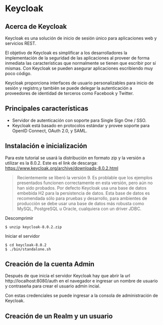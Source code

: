 # Keycloak

## Acerca de Keycloak

Keycloak es una solución de inicio de sesión único para aplicaciones web y servicios REST.

El objetivo de Keycloak es simplificar a los desarrolladores la implementación de la seguridad de las aplicaciones al proveer de forma inmediata las características que normalmente se tienen que escribir por sí mismas. Con Keycloak se pueden asegurar aplicaciones escribiendo muy poco código.

Keycloak proporciona interfaces de usuario personalizables para inicio de sesión y registro,y también se puede delegar la autenticación a proveedores de identidad de terceros como Facebook y Twitter.

## Principales características

* Servidor de autenticación con soporte para Single Sign One / SSO.
* Keycloak está basado en protocolos estándar y provee soporte para OpenID Connect, OAuth 2.0, y SAML.

## Instalación e inicialización

Para este tutorial se usará la distribución en formato zip y la versión a utilizar es la 8.0.2. Este es el link de descarga: https://www.keycloak.org/archive/downloads-8.0.2.html

> Recientemente se liberó la versión 9. Es problable que los ejemplos presentados funcionen correctamente en esta versión, pero aún no han sido probados.
> Por defecto Keycloak usa una base de datos embebida H2 para la persistencia de datos. Esta base de datos es recomendada sólo para pruebas y desarrollo, para ambientes de producción se debe usar una base de datos más robusta como MySQL, PostgreSQL u Oracle, cualquiera con un driver JDBC.

Descomprimir

```
$ unzip keycloak-8.0.2.zip
```

Iniciar el servidor

```
$ cd keycloak-8.0.2
$ ./bin/standalone.sh
```

## Creación de la cuenta Admin

Después de que inicia el servidor Keycloak hay que abrir la url http://localhost:8080/auth en el navegador e ingresar un nombre de usuario y contraseña para crear el usuario admin incial.

Con estas credenciales se puede ingresar a la consola de administración de Keycloak.

## Creación de un Realm y un usuario

